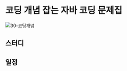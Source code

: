 # 코딩 개념 잡는 자바 코딩 문제집

![30-코딩개념](https://github.com/haruharu-study/java-coding-problems/assets/70520674/cc8ce6dc-191b-4984-b8f9-861a27047990)

## 스터디

## 일정
